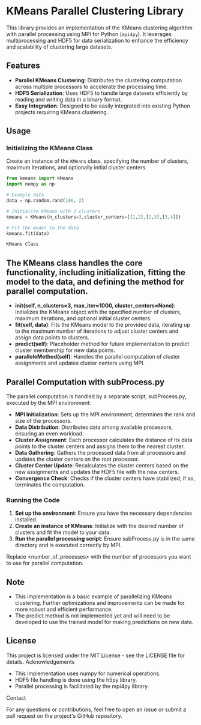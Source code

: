 # KMeans Parallel Clustering Library

This library provides an implementation of the KMeans clustering algorithm with parallel processing using MPI for Python (`mpi4py`). It leverages multiprocessing and HDF5 for data serialization to enhance the efficiency and scalability of clustering large datasets.

## Features

- **Parallel KMeans Clustering**: Distributes the clustering computation across multiple processors to accelerate the processing time.
- **HDF5 Serialization**: Uses HDF5 to handle large datasets efficiently by reading and writing data in a binary format.
- **Easy Integration**: Designed to be easily integrated into existing Python projects requiring KMeans clustering.

## Usage

### Initializing the KMeans Class

Create an instance of the `KMeans` class, specifying the number of clusters, maximum iterations, and optionally initial cluster centers.

```python
from kmeans import KMeans
import numpy as np

# Example data
data = np.random.rand(100, 2)

# Initialize KMeans with 3 clusters
kmeans = KMeans(n_clusters=3,cluster_centers=[[1,2],[2,3],[3,4]])

# Fit the model to the data
kmeans.fit(data)

KMeans Class
```
## The KMeans class handles the core functionality, including initialization, fitting the model to the data, and defining the method for parallel computation.

- **__init__(self, n_clusters=3, max_iter=1000, cluster_centers=None)**: Initializes the KMeans object with the specified number of clusters, maximum iterations, and optional initial cluster centers.
- **fit(self, data)**: Fits the KMeans model to the provided data, iterating up to the maximum number of iterations to adjust cluster centers and assign data points to clusters.
- **predict(self)**: Placeholder method for future implementation to predict cluster membership for new data points.
- **paralleleMethod(self)**: Handles the parallel computation of cluster assignments and updates cluster centers using MPI.

## Parallel Computation with subProcess.py

The parallel computation is handled by a separate script, subProcess.py, executed by the MPI environment:

- **MPI Initialization**: Sets up the MPI environment, determines the rank and size of the processors.
- **Data Distribution**: Distributes data among available processors, ensuring an even workload.
- **Cluster Assignment**: Each processor calculates the distance of its data points to the cluster centers and assigns them to the nearest cluster.
- **Data Gathering**: Gathers the processed data from all processors and updates the cluster centers on the root processor.
- **Cluster Center Update**: Recalculates the cluster centers based on the new assignments and updates the HDF5 file with the new centers.
- **Convergence Check**: Checks if the cluster centers have stabilized; if so, terminates the computation.

### Running the Code

1. **Set up the environment**: Ensure you have the necessary dependencies installed.
2. **Create an instance of KMeans**: Initialize with the desired number of clusters and fit the model to your data.
3. **Run the parallel processing script**: Ensure subProcess.py is in the same directory and is executed correctly by MPI.

Replace <number_of_processes> with the number of processors you want to use for parallel computation.
## Note

- This implementation is a basic example of parallelizing KMeans clustering. Further optimizations and improvements can be made for more robust and efficient performance.
- The predict method is not implemented yet and will need to be developed to use the trained model for making predictions on new data.

## License

This project is licensed under the MIT License - see the LICENSE file for details.
Acknowledgements

- This implementation uses numpy for numerical operations.
- HDF5 file handling is done using the h5py library.
- Parallel processing is facilitated by the mpi4py library.

Contact

For any questions or contributions, feel free to open an issue or submit a pull request on the project's GitHub repository.
